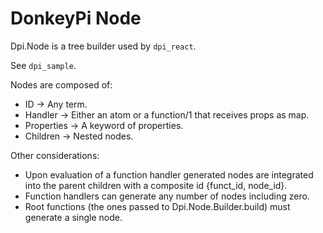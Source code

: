 # DonkeyPi Node

Dpi.Node is a tree builder used by `dpi_react`.

See `dpi_sample`.

Nodes are composed of:

- ID -> Any term.
- Handler -> Either an atom or a function/1 that receives props as map.
- Properties -> A keyword of properties.
- Children -> Nested nodes.

Other considerations:

- Upon evaluation of a function handler generated nodes are integrated into the parent children with a composite id {funct_id, node_id}.
- Function handlers can generate any number of nodes including zero.
- Root functions (the ones passed to Dpi.Node.Builder.build) must generate a single node.
